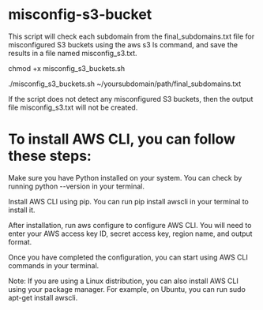  # misconfig-s3-bucket

 This script will check each subdomain from the final_subdomains.txt file for misconfigured S3 buckets using the aws s3 ls command, and save the results in a file named  misconfig_s3.txt.

 chmod +x misconfig_s3_buckets.sh 

 ./misconfig_s3_buckets.sh ~/yoursubdomain/path/final_subdomains.txt
 
 If the script does not detect any misconfigured S3 buckets, then the output file misconfig_s3.txt will not be created.


 # To install AWS CLI, you can follow these steps:

 Make sure you have Python installed on your system. You can check by running python --version in your terminal.

 Install AWS CLI using pip. You can run pip install awscli in your terminal to install it.

 After installation, run aws configure to configure AWS CLI. You will need to enter your AWS access key ID, secret access key, region name, and output format.

 Once you have completed the configuration, you can start using AWS CLI commands in your terminal.

 Note: If you are using a Linux distribution, you can also install AWS CLI using your package manager. For example, on Ubuntu, you can run sudo apt-get install awscli.
